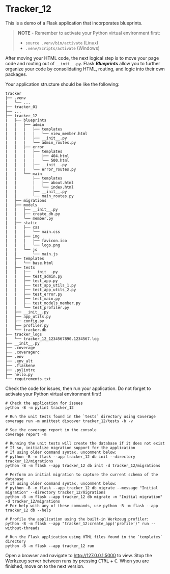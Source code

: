# Tracker_12

This is a demo of a Flask application that incorporates blueprints.

> **NOTE** - Remember to activate your Python virtual environment first:
>
> - `source .venv/bin/activate` (Linux)
> - `.venv/Scripts/activate` (Windows)

After moving your HTML code, the next logical step is to move your page code and routing out of `__init__.py`. Flask ***Blueprints*** allow you to further organize your code by consolidating HTML, routing, and logic into their own packages.

Your application structure should be like the following:

```text
tracker
├── .venv
|   └── ...
├── tracker_01
├── ...
├── tracker_12
|   ├── blueprints
|   |   ├── admin
|   |   |   ├── templates
|   |   |   |   └── view_member.html
|   |   |   ├── __init__.py
|   |   |   └── admin_routes.py
|   |   ├── error
|   |   |   ├── templates
|   |   |   |   ├── 404.html
|   |   |   |   └── 500.html
|   |   |   ├── __init__.py
|   |   |   └── error_routes.py
|   |   └── main
|   |       ├── templates
|   |       |   ├── about.html
|   |       |   └── index.html
|   |       ├── __init__.py
|   |       └── main_routes.py
|   ├── migrations
|   ├── models
|   |   ├── __init__.py
|   |   ├── create_db.py
|   |   └── member.py
|   ├── static
|   |   ├── css
|   |   |   └── main.css
|   |   ├── img
|   |   |   ├── favicon.ico
|   |   |   └── logo.png
|   |   └── js
|   |       └── main.js
|   ├── templates
|   |   └── base.html
|   ├── tests
|   |   ├── __init__.py
|   |   ├── test_admin.py
|   |   ├── test_app.py
|   |   ├── test_app_utils_1.py
|   |   ├── test_app_utils_2.py
|   |   ├── test_error.py
|   |   ├── test_main.py
|   |   ├── test_models_member.py
|   |   └── test_profiler.py
|   ├── __init__.py
|   ├── app_utils.py
|   ├── config.py
|   ├── profiler.py
|   └── tracker.db
├── tracker_logs
|   └── tracker_12_1234567890.1234567.log
├── __init__.py
├── .coverage
├── .coveragerc
├── .env
├── .env_alt
├── .flaskenv
├── .pylintrc
├── hello.py
└── requirements.txt
```

Check the code for issues, then run your application. Do not forget to activate your Python virtual environment first!

```shell
# Check the application for issues
python -B -m pylint tracker_12

# Run the unit tests found in the `tests` directory using Coverage
coverage run -m unittest discover tracker_12/tests -b -v

# See the coverage report in the console
coverage report -m

# Running the unit tests will create the database if it does not exist
# If so, initialize migration support for the application
# If using older command syntax, uncomment below:
# python -B -m flask --app tracker_12 db init --directory tracker_12/migrations
python -B -m flask --app tracker_12 db init -d tracker_12/migrations

# Perform an initial migration to capture the current schema of the database
# If using older command syntax, uncomment below:
# python -B -m flask --app tracker_12 db migrate --message "Initial migration" --directory tracker_12/migrations
python -B -m flask --app tracker_12 db migrate -m "Initial migration" -d tracker_12/migrations
# For help with any of these commands, use python -B -m flask --app tracker_12 db --help

# Profile the application using the built-in Werkzeug profiler:
python -B -m flask --app "tracker_12:create_app('profile')" run --without-threads

# Run the Flask application using HTML files found in the `templates` directory
python -B -m flask --app tracker_12 run
```

Open a browser and navigate to <http://127.0.0.1:5000> to view. Stop the Werkzeug server between runs by pressing <kbd>CTRL</kbd> +  <kbd>C</kbd>. When you are finished, move on to the next version.
